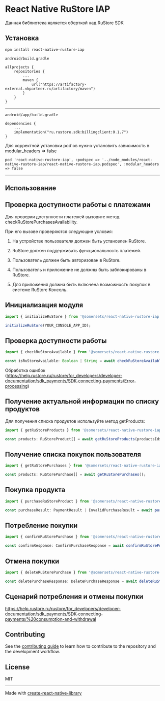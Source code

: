 # React Native RuStore IAP
Данная библиотека является оберткой над RuStore SDK

## Установка

```sh
npm install react-native-rustore-iap
```

```
android/build.gradle

allprojects {
    repositories {
        ...
        maven {
            url("https://artifactory-external.vkpartner.ru/artifactory/maven")
        }
    }
}
```
---
```
android/app/build.gradle

dependencies {
    ...
    implementation("ru.rustore.sdk:billingclient:0.1.7")
}
```


Для корректной установки pod'ов нужно установить зависимость в modular_headers => false
```
pod 'react-native-rustore-iap', :podspec => '../node_modules/react-native-rustore-iap/react-native-rustore-iap.podspec', :modular_headers => false
```
---

## Использование

## Проверка доступности работы с платежами
Для проверки доступности платежей вызовите метод checkRuStorePurchasesAvailability.

При его вызове проверяются следующие условия:

1. На устройстве пользователя должен быть установлен RuStore.

2. RuStore должен поддерживать функциональность платежей.

3. Пользователь должен быть авторизован в RuStore.

4. Пользователь и приложение не должны быть заблокированы в RuStore.

5. Для приложения должна быть включена возможность покупок в системе RuStore Консоль.

## Инициализация модуля
```ts
import { initializeRuStore } from '@somersets/react-native-rustore-iap';

initializeRuStore(YOUR_CONSOLE_APP_ID);
```

## Проверка доступности работы
```ts
import { checkRuStoreAvailable } from '@somersets/react-native-rustore-iap';

const isRuStoreAvailable: Boolean | String = await checkRuStoreAvailable();
```
Обработка ошибок (https://help.rustore.ru/rustore/for_developers/developer-documentation/sdk_payments/SDK-connecting-payments/Error-processing)

## Получение актуальной информации по списку продуктов

Для получения списка продуктов используйте метод getProducts:

```ts
import { getRuStoreProducts } from '@somersets/react-native-rustore-iap';

const products: RuStoreProduct[] = await getRuStoreProducts(productsIds: String[]);
```


## Получение списка покупок пользователя

```ts
import { getRuStorePurchases } from '@somersets/react-native-rustore-iap';

const products: RuStorePurchase[] = await getRuStorePurchases();
```

## Покупка продукта

```ts
import { purchaseRuStoreProduct } from '@somersets/react-native-rustore-iap';

const purchaseResult: PaymentResult | InvalidPurchaseResult = await purchaseRuStoreProduct(product: RuStoreProduct, developerPayload?: string);
```

## Потребление покупки

```ts
import { confirmRuStorePurchase } from '@somersets/react-native-rustore-iap';

const confirmResponse: ConfirmPurchaseResponse = await confirmRuStorePurchase(purchaseId: string, developerPayload?: string);
```

## Отмена покупки

```ts
import { deleteRuStorePurchase } from '@somersets/react-native-rustore-iap';

const deletePurchaseResponse: DeletePurchaseResponse = await deleteRuStorePurchase(purchaseId: string);
```

## Сценарий потребления и отмены покупки

https://help.rustore.ru/rustore/for_developers/developer-documentation/sdk_payments/SDK-connecting-payments/%20consumption-and-withdrawal

## Contributing

See the [contributing guide](CONTRIBUTING.md) to learn how to contribute to the repository and the development workflow.

## License

MIT

---

Made with [create-react-native-library](https://github.com/callstack/react-native-builder-bob)

